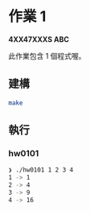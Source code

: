 # 作業 1

**4XX47XXXS ABC**

此作業包含 1 個程式喔。

## 建構

```sh
make
```

## 執行

### hw0101

```sh
❯ ./hw0101 1 2 3 4
1 -> 1
2 -> 4
3 -> 9
4 -> 16
```

